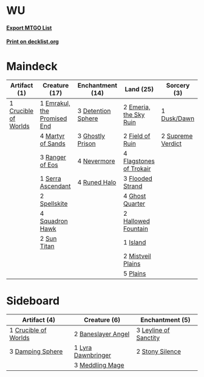 # WU

#### [Export MTGO List](../collection/WU/WU.txt)
#### [Print on decklist.org](http://decklist.org/?deckmain=1%09Crucible%20of%20Worlds%0A3%09Detention%20Sphere%0A1%09Dusk/Dawn%0A2%09Emeria,%20the%20Sky%20Ruin%0A1%09Emrakul,%20the%20Promised%20End%0A2%09Field%20of%20Ruin%0A4%09Flagstones%20of%20Trokair%0A3%09Flooded%20Strand%0A4%09Ghost%20Quarter%0A3%09Ghostly%20Prison%0A2%09Hallowed%20Fountain%0A1%09Island%0A4%09Martyr%20of%20Sands%0A2%09Mistveil%20Plains%0A4%09Nevermore%0A5%09Plains%0A3%09Ranger%20of%20Eos%0A4%09Runed%20Halo%0A1%09Serra%20Ascendant%0A2%09Spellskite%0A4%09Squadron%20Hawk%0A2%09Sun%20Titan%0A2%09Supreme%20Verdict&deckside=2%09Baneslayer%20Angel%0A1%09Crucible%20of%20Worlds%0A3%09Damping%20Sphere%0A3%09Leyline%20of%20Sanctity%0A1%09Lyra%20Dawnbringer%0A3%09Meddling%20Mage%0A2%09Stony%20Silence)
# Maindeck

|                                         Artifact (1)                                          |                                            Creature (17)                                             |                                      Enchantment (14)                                       |                                            Land (25)                                             |                                        Sorcery (3)                                         |
|-----------------------------------------------------------------------------------------------|------------------------------------------------------------------------------------------------------|---------------------------------------------------------------------------------------------|--------------------------------------------------------------------------------------------------|--------------------------------------------------------------------------------------------|
|1 [Crucible of Worlds](http://gatherer.wizards.com/Pages/Card/Details.aspx?multiverseid=129480)|1 [Emrakul, the Promised End](http://gatherer.wizards.com/Pages/Card/Details.aspx?multiverseid=414295)|3 [Detention Sphere](http://gatherer.wizards.com/Pages/Card/Details.aspx?multiverseid=270356)|2 [Emeria, the Sky Ruin](http://gatherer.wizards.com/Pages/Card/Details.aspx?multiverseid=389503) |1 [Dusk/Dawn](http://gatherer.wizards.com/Pages/Card/Details.aspx?multiverseid=426912)      |
|                                                                                               |4 [Martyr of Sands](http://gatherer.wizards.com/Pages/Card/Details.aspx?multiverseid=121263)          |3 [Ghostly Prison](http://gatherer.wizards.com/Pages/Card/Details.aspx?multiverseid=420683)  |2 [Field of Ruin](http://gatherer.wizards.com/Pages/Card/Details.aspx?multiverseid=435415)        |2 [Supreme Verdict](http://gatherer.wizards.com/Pages/Card/Details.aspx?multiverseid=438776)|
|                                                                                               |3 [Ranger of Eos](http://gatherer.wizards.com/Pages/Card/Details.aspx?multiverseid=174823)            |4 [Nevermore](http://gatherer.wizards.com/Pages/Card/Details.aspx?multiverseid=226878)       |4 [Flagstones of Trokair](http://gatherer.wizards.com/Pages/Card/Details.aspx?multiverseid=116733)|                                                                                            |
|                                                                                               |1 [Serra Ascendant](http://gatherer.wizards.com/Pages/Card/Details.aspx?multiverseid=438597)          |4 [Runed Halo](http://gatherer.wizards.com/Pages/Card/Details.aspx?multiverseid=154005)      |3 [Flooded Strand](http://gatherer.wizards.com/Pages/Card/Details.aspx?multiverseid=405098)       |                                                                                            |
|                                                                                               |2 [Spellskite](http://gatherer.wizards.com/Pages/Card/Details.aspx?multiverseid=397743)               |                                                                                             |4 [Ghost Quarter](http://gatherer.wizards.com/Pages/Card/Details.aspx?multiverseid=389534)        |                                                                                            |
|                                                                                               |4 [Squadron Hawk](http://gatherer.wizards.com/Pages/Card/Details.aspx?multiverseid=442023)            |                                                                                             |2 [Hallowed Fountain](http://gatherer.wizards.com/Pages/Card/Details.aspx?multiverseid=97071)     |                                                                                            |
|                                                                                               |2 [Sun Titan](http://gatherer.wizards.com/Pages/Card/Details.aspx?multiverseid=389699)                |                                                                                             |1 [Island](http://gatherer.wizards.com/Pages/Card/Details.aspx?multiverseid=439857)               |                                                                                            |
|                                                                                               |                                                                                                      |                                                                                             |2 [Mistveil Plains](http://gatherer.wizards.com/Pages/Card/Details.aspx?multiverseid=142014)      |                                                                                            |
|                                                                                               |                                                                                                      |                                                                                             |5 [Plains](http://gatherer.wizards.com/Pages/Card/Details.aspx?multiverseid=439856)               |                                                                                            |


# Sideboard

|                                         Artifact (4)                                          |                                        Creature (6)                                         |                                        Enchantment (5)                                         |
|-----------------------------------------------------------------------------------------------|---------------------------------------------------------------------------------------------|------------------------------------------------------------------------------------------------|
|1 [Crucible of Worlds](http://gatherer.wizards.com/Pages/Card/Details.aspx?multiverseid=129480)|2 [Baneslayer Angel](http://gatherer.wizards.com/Pages/Card/Details.aspx?multiverseid=191065)|3 [Leyline of Sanctity](http://gatherer.wizards.com/Pages/Card/Details.aspx?multiverseid=204993)|
|3 [Damping Sphere](http://gatherer.wizards.com/Pages/Card/Details.aspx?multiverseid=443101)    |1 [Lyra Dawnbringer](http://gatherer.wizards.com/Pages/Card/Details.aspx?multiverseid=442914)|2 [Stony Silence](http://gatherer.wizards.com/Pages/Card/Details.aspx?multiverseid=247425)      |
|                                                                                               |3 [Meddling Mage](http://gatherer.wizards.com/Pages/Card/Details.aspx?multiverseid=179547)   |                                                                                                |

